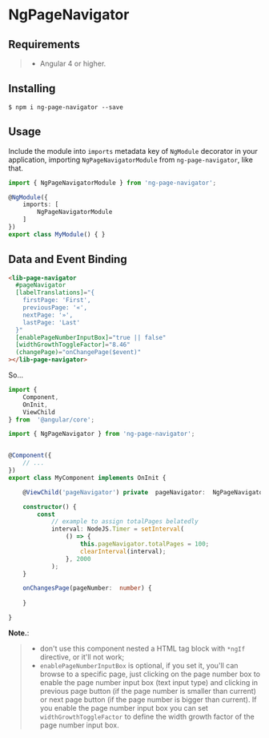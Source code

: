 # NgPageNavigator	

## Requirements

>- Angular 4 or higher.

## Installing

	$ npm i ng-page-navigator --save

## Usage

Include the module into `imports` metadata key of `NgModule` decorator in your application, importing `NgPageNavigatorModule` from `ng-page-navigator`, like that.

```typescript
import { NgPageNavigatorModule } from 'ng-page-navigator';

@NgModule({
    imports: [
        NgPageNavigatorModule
    ]
})
export class MyModule() { }
```

## Data and Event Binding

```html
<lib-page-navigator
  #pageNavigator
  [labelTranslations]="{
    firstPage: 'First',
    previousPage: '«',
    nextPage: '»',
    lastPage: 'Last'
  }"
  [enablePageNumberInputBox]="true || false"
  [widthGrowthToggleFactor]="8.46"
  (changePage)="onChangePage($event)"
></lib-page-navigator>
```

So...

```typescript
import {
    Component,
    OnInit,
    ViewChild
} from  '@angular/core';

import { NgPageNavigator } from 'ng-page-navigator';


@Component({
    // ...
})
export class MyComponent implements OnInit {

    @ViewChild('pageNavigator') private  pageNavigator:  NgPageNavigator.Components.PageNavigatorComponent;

    constructor() {
        const
            // example to assign totalPages belatedly
            interval: NodeJS.Timer = setInterval(
                () => {
                    this.pageNavigator.totalPages = 100;
                    clearInterval(interval);
                }, 2000
            );
    }

	onChangesPage(pageNumber:  number) {
	    
	}

}
```

**Note.**: 
>- don't use this component nested a HTML tag block with `*ngIf` directive, or it'll not work;
>- `enablePageNumberInputBox` is optional, if you set it, you'll can browse to a specific page, just clicking on the page number box to enable the page number input box (text input type) and clicking in previous page button (if the page number is smaller than current) or next page button (if the page number is bigger than current). If you enable the page number input box you can set `widthGrowthToggleFactor` to define the width growth factor of the page number input box.

